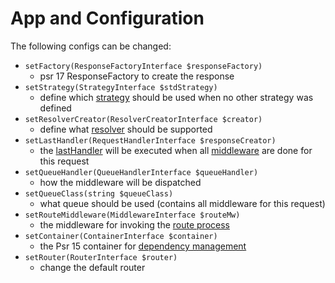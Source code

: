 # App and Configuration

The following configs can be changed:

- `setFactory(ResponseFactoryInterface $responseFactory)` 
	- psr 17 ResponseFactory to create the response
- `setStrategy(StrategyInterface $stdStrategy)`
	- define which [strategy](5%20strategy.md) should be used when no other strategy was defined
- `setResolverCreator(ResolverCreatorInterface $creator)`
	- define what [resolver](4%20resolver.md) should be supported
- `setLastHandler(RequestHandlerInterface $responseCreator)`
	- the [lastHandler](3%20responsecreation.md) will be executed when all [middleware](2%20mw.md) are done for this request
- `setQueueHandler(QueueHandlerInterface $queueHandler)`
	- how the middleware will be dispatched
- `setQueueClass(string $queueClass)`
	- what queue should be used (contains all middleware for this request)
- `setRouteMiddleware(MiddlewareInterface $routeMw)`
	- the middleware for invoking the [route process](1%20routes.md)
- `setContainer(ContainerInterface $container)`
	 - the Psr 15 container for [dependency management](extra/2%20di.md)
- `setRouter(RouterInterface $router)`
	- change the default router